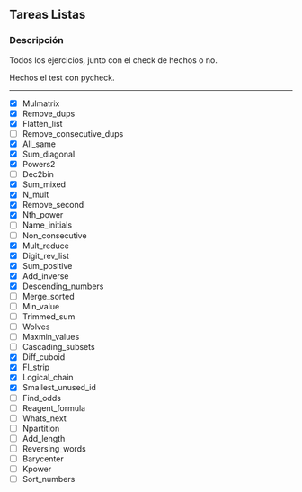 ## Tareas Listas


### Descripción
Todos los ejercicios, junto con el check de hechos o no. 

Hechos el test con pycheck.

---
- [X] Mulmatrix
- [X] Remove_dups
- [X] Flatten_list
- [ ] Remove_consecutive_dups
- [X] All_same
- [X] Sum_diagonal
- [X] Powers2
- [ ] Dec2bin
- [X] Sum_mixed
- [X] N_mult
- [X] Remove_second
- [X] Nth_power
- [ ] Name_initials
- [ ] Non_consecutive
- [X] Mult_reduce
- [X] Digit_rev_list
- [X] Sum_positive
- [X] Add_inverse
- [X] Descending_numbers
- [ ] Merge_sorted
- [ ] Min_value
- [ ] Trimmed_sum
- [ ] Wolves
- [ ] Maxmin_values
- [ ] Cascading_subsets
- [X] Diff_cuboid
- [X] Fl_strip
- [X] Logical_chain
- [X] Smallest_unused_id
- [ ] Find_odds
- [ ] Reagent_formula
- [ ] Whats_next
- [ ] Npartition
- [ ] Add_length
- [ ] Reversing_words
- [ ] Barycenter
- [ ] Kpower
- [ ] Sort_numbers